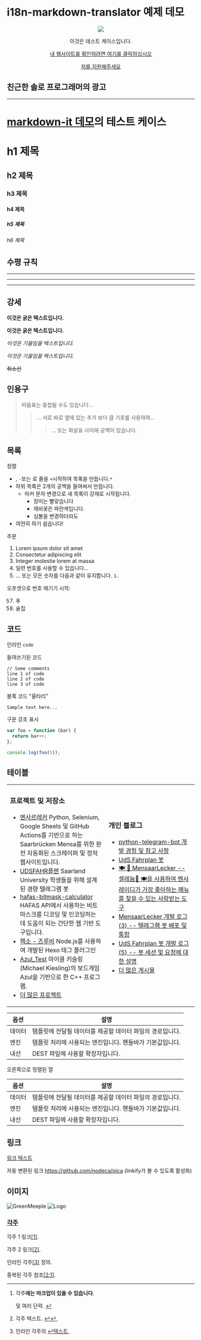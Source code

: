 i18n-markdown-translator 예제 데모
==============================

<p align="center"><a href="https://buymeacoffee.com/greenmeeple" align="center"><img src="https://greenmeeple.github.io/img/logo.png"/></a></p>
<p align="center"> 이것은 테스트 케이스입니다. </p>  
<p align="center"><a href="https://greenmeeple.github.io" align="center">내 웹사이트를 확인하려면 여기를 클릭하십시오</a></p>
<p align="center"><a href="https://buymeacoffee.com/greenmeeple" align="center">저를 지원해주세요</a></p>

친근한 솔로 프로그래머의 광고
----------------

<table align="center"><tr><td valign="상단" 너비="33%">

### 프로젝트 및 저장소

* [멘사르레커](https://github.com/GreenMeeple/MensaarLecker) Python, Selenium, Google Sheets 및 GitHub Actions를 기반으로 하는 Saarbrücken Mensa를 위한 완전 자동화된 스크레이퍼 및 정적 웹사이트입니다.
* [UDSFAHR플랜](https://github.com/GreenMeeple/uds-fahrplan) Saarland University 학생들을 위해 설계된 경량 텔레그램 봇
* [hafas-bitmask-calculator](https://github.com/GreenMeeple/hafas-bitmask-calculator) HAFAS API에서 사용하는 비트 마스크를 디코딩 및 인코딩하는 데 도움이 되는 간단한 웹 기반 도구입니다.
* [헥소 - 즈루비](https://github.com/GreenMeeple/hexo-zhruby) Node.js를 사용하여 개발된 Hexo 태그 플러그인
* [Azul\_Test](https://github.com/xindoo/eng-practices-cn) 마이클 키슬링(Michael Kiesling)의 보드게임 Azul을 기반으로 한 C++ 프로그램.
* [더 많은 프로젝트](https://github.com/GreenMeeple?tab=repositories)

</td>
<td valign="상단" 너비="33%">

### 개인 블로그

* [python-telegram-bot 개발 경험 및 참고 사항](https://greenmeeple.github.io/python/tgbot/)
* [UdS Fahrplan 봇](https://greenmeeple.github.io/projects/udsfahrplan-bot/)
* [🍽 🥨 MensaarLecker -- 셀레늄🥨 🍽을 사용하여 멘사 레이디가 가장 좋아하는 메뉴를 찾을 수 있는 사랑받는 도구](https://greenmeeple.github.io/projects/mensaar/)
* [MensaarLecker 개발 로그 (3) -- 텔레그램 봇 배포 및 통합](https://greenmeeple.github.io/projects/mensaar-log3/)
* [UdS Fahrplan 봇 개발 로그 (5) -- 봇 세션 및 요청에 대한 설명](https://greenmeeple.github.io/projects/udsfahrplan-log5/)
* [더 많은 게시물](https://greenmeeple.github.io/)

</td>
</tr></테이블>

---

[markdown-it 데모](https://markdown-it.github.io/)의 테스트 케이스
=========================================================

h1 제목
=====

h2 제목
-----

### h3 제목

#### h4 제목

##### h5 제목

###### h6 제목

수평 규칙
-----

---



---



---

강세
--

**이것은 굵은 텍스트입니다.**

**이것은 굵은 텍스트입니다.**

*이것은 기울임꼴 텍스트입니다.*

*이것은 기울임꼴 텍스트입니다.*

~~취소선~~

인용구
---

> 따옴표는 중첩될 수도 있습니다...
>
> > ... 서로 바로 옆에 있는 추가 보다 큼 기호를 사용하여...
> >
> > > ... 또는 화살표 사이에 공백이 있습니다.

목록
--

정렬

* , `-`또는 로 줄을 `+`시작하여 목록을 만듭니다.`*`
* 하위 목록은 2개의 공백을 들여써서 만듭니다.
  + 마커 문자 변경으로 새 목록이 강제로 시작됩니다.
    - 장미는 빨갛습니다
    - 제비꽃은 파란색입니다.
    - 심볼을 변경하더라도
* 여전히 하기 쉽습니다!

주문

1. Lorem ipsum dolor sit amet
2. Consectetur adipiscing elit
3. Integer molestie lorem at massa
4. 일련 번호를 사용할 수 있습니다...
5. ... 또는 모든 숫자를 다음과 같이 유지합니다. `1.`

오프셋으로 번호 매기기 시작:

57. 푸
58. 술집

코드
--

인라인 `code`

들여쓰기된 코드

```
// Some comments
line 1 of code
line 2 of code
line 3 of code

```

블록 코드 "울타리"

```
Sample text here...
```

구문 강조 표시

```js
var foo = function (bar) {
  return bar++;
};

console.log(foo(5));
```

테이블
---

| 옵션 | 설명 |
| --- | --- |
| 데이터 | 템플릿에 전달될 데이터를 제공할 데이터 파일의 경로입니다. |
| 엔진 | 템플릿 처리에 사용되는 엔진입니다. 핸들바가 기본값입니다. |
| 내선 | DEST 파일에 사용할 확장자입니다. |

오른쪽으로 정렬된 열

| 옵션 | 설명 |
| --- | --- |
| 데이터 | 템플릿에 전달될 데이터를 제공할 데이터 파일의 경로입니다. |
| 엔진 | 템플릿 처리에 사용되는 엔진입니다. 핸들바가 기본값입니다. |
| 내선 | DEST 파일에 사용할 확장자입니다. |

링크
--

[링크 텍스트](http://dev.nodeca.com)

자동 변환된 링크 <https://github.com/nodeca/pica> (linkify가 볼 수 있도록 활성화)

이미지
---

![GreenMeeple](https://greenmeeple.github.io/img/avatar.png)
![Logo](https://greenmeeple.github.io/img/logo.png "The GreenMeeple Logo")

### [각주](https://github.com/markdown-it/markdown-it-footnote)

각주 1 링크[[1]](#fn1).

각주 2 링크[[2]](#fn2).

인라인 각주[[3]](#fn3) 정의.

중복된 각주 참조[[2:1]](#fn2).

---

1. 각주**에는 마크업이 있을 수 있습니다**.

   및 여러 단락. [↩︎](#fnref1)
2. 각주 텍스트. [↩](#fnref2)[↩︎ ︎](#fnref2:1)
3. 인라인 각주의 [↩텍스트 ︎](#fnref3)